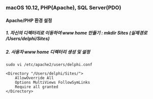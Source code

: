 ### macOS 10.12, PHP(Apache), SQL Server(PDO)

#### Apache/PHP 환경 설정

##### 1. 자신의 디렉터리로 이동하여 www home 만들기 : mkdir Sites (실제경로 /Users/delphi/Sites)
##### 2. 사용자 www home 디렉터리 생성 및 설정
```
sudo vi /etc/apache2/users/delphi.conf

<Directory "/Users/delphi/Sites/">
	AllowOverride All
	Options MultiViews FollowSymLinks
	Require all granted
</Directory>
```

